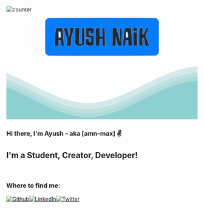 ![counter](https://endpysy6ssvpagf.m.pipedream.net)

<p align="center">
  <img src="https://github.com/amn-max/amn-max/blob/master/text.svg" width="300" height="auto"/>
</p>
<img src="https://github.com/amn-max/amn-max/blob/master/waves.svg" width="100%" height="150">

### Hi there, I'm Ayush - aka [amn-max] ✌

## I'm a Student, Creator, Developer!

<br />

### Where to find me:
<p><a href="https://github.com/amn-max" target="_blank"><img alt="Github" src="https://img.shields.io/badge/GitHub-%2312100E.svg?&style=for-the-badge&logo=Github&logoColor=white" /></a><a href="https://www.linkedin.com/in/amn-max/" target="_blank"><img alt="LinkedIn" src="https://img.shields.io/badge/linkedin-%230077B5.svg?&style=for-the-badge&logo=linkedin&logoColor=white" /></a><a href="https://twitter.com/amn_max" target="_blank"><img alt="Twitter" src="https://img.shields.io/badge/Twitter-1DA1F2?style=for-the-badge&logo=twitter&logoColor=white" /></a>
</p>

<br />
<br />
